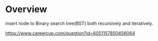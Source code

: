 
# Overview 

insert node to Binary search tree(BST) both recursively and iteratively.

https://www.careercup.com/question?id=6051157850456064


